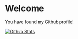 # Welcome

You have found my Github profile!

[![Github Stats](https://github-readme-stats.vercel.app/api?username=rphillips&count_private=true&show_icons=true)](https://github.com/rphillips)

